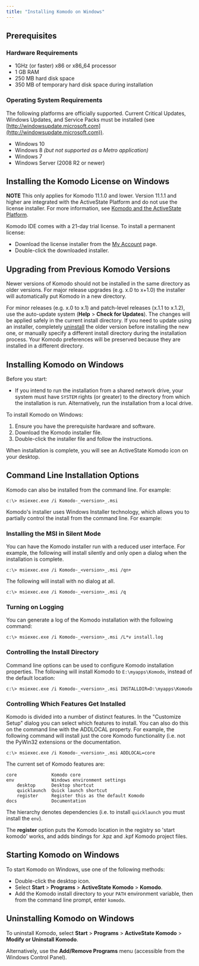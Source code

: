 ```yaml
---
title: "Installing Komodo on Windows"
---
```

<a name="Windows" id="Windows"></a>
<a name="System_Req_Win" id="System_Req_Win"></a>
## Prerequisites

### Hardware Requirements

- 1GHz (or faster) x86 or x86_64 processor
- 1 GB RAM
- 250 MB hard disk space
- 350 MB of temporary hard disk space during installation

### Operating System Requirements

The following platforms are officially supported. Current Critical Updates, Windows Updates, and Service Packs must be installed (see [http://windowsupdate.microsoft.com](http://windowsupdate.microsoft.com)).

- Windows 10
- Windows 8 *(but not supported as a Metro application)*
- Windows 7
- Windows Server (2008 R2 or newer)

<a name="License_Installation_Windows" id="License_Installation_Windows"></a>
## Installing the Komodo License on Windows

**NOTE** This only applies for Komodo 11.1.0 and lower. Version 11.1.1 and higher are integrated with the ActiveState Platform and do not use the license installer. For more information, see [Komodo and the ActiveState Platform](/komodo-platform-login/).

Komodo IDE comes with a 21-day trial license. To install a permanent license:

- Download the license installer from the [My Account](https://account.activestate.com/) page.
- Double-click the downloaded installer.

<a name="Upgrading_Win" id="Upgrading_Win"></a>
## Upgrading from Previous Komodo Versions

Newer versions of Komodo should not be installed in the same directory as older versions. For major release upgrades (e.g. x.0 to x+1.0) the installer will automatically put Komodo in a new directory.

For minor releases (e.g. x.0 to x.1) and patch-level releases (x.1.1 to x.1.2), use the auto-update system (**Help** > **Check for Updates**). The changes will be applied safely in the current install directory. If you need to update using an installer, completely [uninstall](#Uninstalling_Komodo_Win) the older version before installing the new one, or manually specify a different install directory during the installation process. Your Komodo preferences will be preserved because they are installed in a different directory.

<a name="Installing_Komodo_on_Windows" id="Installing_Komodo_on_Windows"></a>
## Installing Komodo on Windows

Before you start:

- If you intend to run the installation from a shared network drive, your system must have `SYSTEM` rights (or greater) to the directory from which the installation is run. Alternatively, run the installation from a local drive.

To install Komodo on Windows:

1.  Ensure you have the prerequisite hardware and software.
2.  Download the Komodo installer file.
3.  Double-click the installer file and follow the instructions.

When installation is complete, you will see an ActiveState Komodo icon on your desktop.

<a name="Command_Line_Installation_Win" id="Command_Line_Installation_Win"></a>
## Command Line Installation Options

Komodo can also be installed from the command line. For example:

```text
c:\> msiexec.exe /i Komodo-_<version>_.msi
```

Komodo's installer uses Windows Installer technology, which allows you to partially control the install from the command line. For example:

<a name="install_silent" id="install_silent"></a>
### Installing the MSI in Silent Mode

You can have the Komodo installer run with a reduced user interface. For example, the following will install silently and only open a dialog when the installation is complete.

```text
c:\> msiexec.exe /i Komodo-_<version>_.msi /qn+
```

The following will install with no dialog at all.

```text
c:\> msiexec.exe /i Komodo-_<version>_.msi /q
```

<a name="install_logging" id="install_logging"></a>
### Turning on Logging

You can generate a log of the Komodo installation with the following command:

```text
c:\> msiexec.exe /i Komodo-_<version>_.msi /L*v install.log
```
<a name="install_dir" id="install_dir"></a>
### Controlling the Install Directory

Command line options can be used to configure Komodo installation properties. The following will install Komodo to `E:\myapps\Komodo`, instead of the default location:

```text
c:\> msiexec.exe /i Komodo-_<version>_.msi INSTALLDIR=D:\myapps\Komodo
```
<a name="install_features" id="install_features"></a>
### Controlling Which Features Get Installed

Komodo is divided into a number of distinct features. In the "Customize Setup" dialog you can select which features to install. You can also do this on the command line with the ADDLOCAL property. For example, the following command will install just the core Komodo functionality (i.e. not the PyWin32 extensions or the documentation.

```text
c:\> msiexec.exe /i Komodo-_<version>_.msi ADDLOCAL=core
```

The current set of Komodo features are:

```text
core             Komodo core
env              Windows environment settings
    desktop      Desktop shortcut
    quicklaunch  Quick launch shortcut
    register     Register this as the default Komodo
docs             Documentation
```

The hierarchy denotes dependencies (i.e. to install `quicklaunch` you must install the `env`).

The **register** option puts the Komodo location in the registry so 'start komodo' works, and adds bindings for .kpz and .kpf Komodo project files.

<a name="Starting_Komodo_on_Windows" id="Starting_Komodo_on_Windows"></a>
## Starting Komodo on Windows

To start Komodo on Windows, use one of the following methods:

- Double-click the desktop icon.
- Select **Start** > **Programs** > **ActiveState Komodo** > **Komodo**.
- Add the Komodo install directory to your `PATH` environment variable, then from the command line prompt, enter `komodo`.

<a name="Uninstalling_Komodo_Win" id="Uninstalling_Komodo_Win"></a>
## Uninstalling Komodo on Windows

To uninstall Komodo, select **Start** > **Programs** > **ActiveState Komodo** > **Modify or Uninstall Komodo**.

Alternatively, use the **Add/Remove Programs** menu (accessible from the Windows Control Panel).
